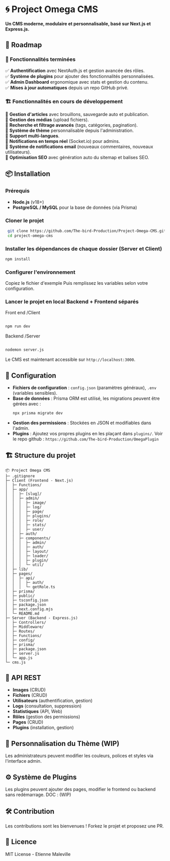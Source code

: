 # 🌀 Project Omega CMS

**Un CMS moderne, modulaire et personnalisable, basé sur Next.js et Express.js.**

## 🚀 Roadmap

### 🔹 Fonctionnalités terminées
✅ **Authentification** avec NextAuth.js et gestion avancée des rôles.<br>
✅ **Système de plugins** pour ajouter des fonctionnalités personnalisées.<br>
✅ **Admin Dashboard** ergonomique avec stats et gestion du contenu.<br>
✅ **Mises à jour automatiques** depuis un repo GitHub privé.<br>

### 🏗 Fonctionnalités en cours de développement
🚧 **Gestion d'articles** avec brouillons, sauvegarde auto et publication. <br>
🚧 **Gestion des médias** (upload fichiers). <br>
🚧 **Recherche et filtrage avancés** (tags, catégories, pagination).<br>
🚧 **Système de thème** personnalisable depuis l'administration.<br>
🚧 **Support multi-langues**.<br>
🚧 **Notifications en temps réel** (Socket.io) pour admins.<br>
🚧 **Système de notifications email** (nouveaux commentaires, nouveaux utilisateurs).<br>
🚧 **Optimisation SEO** avec génération auto du sitemap et balises SEO.<br>


## 📦 Installation

### Prérequis
- **Node.js** (v18+)
- **PostgreSQL / MySQL** pour la base de données (via Prisma)

### Cloner le projet
```sh
 git clone https://github.com/The-bird-Production/Project-Omega-CMS.git
 cd project-omega-cms
```

### Installer les dépendances de chaque dossier (Server et Client)
```sh
npm install
```

### Configurer l'environnement
Copiez le fichier d'exemple 
Puis remplissez les variables selon votre configuration.

### Lancer le projet en local Backend + Frontend séparés
Front end /Client
```sh

npm run dev
```
Backend /Server
```sh

nodemon server.js
```


Le CMS est maintenant accessible sur `http://localhost:3000`.

## 🔧 Configuration

- **Fichiers de configuration** : `config.json` (paramètres généraux), `.env` (variables sensibles).
- **Base de données** : Prisma ORM est utilisé, les migrations peuvent être gérées avec :
  ```sh
  npx prisma migrate dev
  ```
- **Gestion des permissions** : Stockées en JSON et modifiables dans l'admin.
- **Plugins** : Ajoutez vos propres plugins en les plaçant dans `plugins/`. Voir le repo github : `https://github.com/The-bird-Production/OmegaPlugin`

## 🏗 Structure du projet

```
📦 Project Omega CMS
├─ .gitignore
├─ Client (Frontend - Next.js)
│  ├─ Functions/
│  ├─ app/
│  │  ├─ [slug]/
│  │  ├─ admin/
│  │  │  ├─ image/
│  │  │  ├─ log/
│  │  │  ├─ page/
│  │  │  ├─ plugins/
│  │  │  ├─ role/
│  │  │  ├─ stats/
│  │  │  ├─ user/
│  │  ├─ auth/
│  │  ├─ components/
│  │  │  ├─ admin/
│  │  │  ├─ auth/
│  │  │  ├─ layout/
│  │  │  ├─ loader/
│  │  │  ├─ plugin/
│  │  │  └─ util/
│  ├─ lib/
│  ├─ pages/
│  │  ├─ api/
│  │  │  ├─ auth/
│  │  │  └─ getRole.ts
│  ├─ prisma/
│  ├─ public/
│  ├─ tsconfig.json
│  ├─ package.json
│  ├─ next.config.mjs
│  └─ README.md
├─ Server (Backend - Express.js)
│  ├─ Controllers/
│  ├─ Middleware/
│  ├─ Routes/
│  ├─ Functions/
│  ├─ config/
│  ├─ prisma/
│  ├─ package.json
│  ├─ server.js
│  └─ app.js
└─ cms.js
```

## 📜 API REST
- **Images** (CRUD)
- **Fichiers** (CRUD)
- **Utilisateurs** (authentification, gestion)
- **Logs** (consultation, suppression)
- **Statistiques** (API, Web)
- **Rôles** (gestion des permissions)
- **Pages** (CRUD)
- **Plugins** (installation, gestion)

## 🎨 Personnalisation du Thème (WIP)
Les administrateurs peuvent modifier les couleurs, polices et styles via l'interface admin.

## ⚙️ Système de Plugins
Les plugins peuvent ajouter des pages, modifier le frontend ou backend sans redémarrage.
DOC : (WIP)


## 🛠 Contribution
Les contributions sont les bienvenues ! Forkez le projet et proposez une PR.

## 📄 Licence
MIT License - Etienne Maleville

